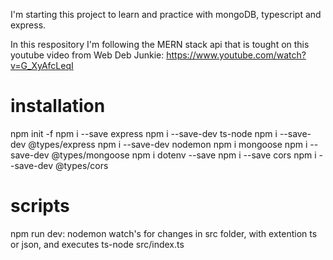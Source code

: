 I'm starting this project to learn and practice with mongoDB, typescript and express.

In this respository I'm following the MERN stack api that is tought on this youtube video from Web Deb Junkie: https://www.youtube.com/watch?v=G_XyAfcLeqI

# installation

npm init -f
npm i --save express
npm i --save-dev ts-node
npm i --save-dev @types/express
npm i --save-dev nodemon
npm i mongoose
npm i --save-dev @types/mongoose
npm i dotenv --save
npm i --save cors
npm i --save-dev @types/cors

# scripts

npm run dev: nodemon watch's for changes in src folder, with extention ts or json, and executes ts-node src/index.ts
